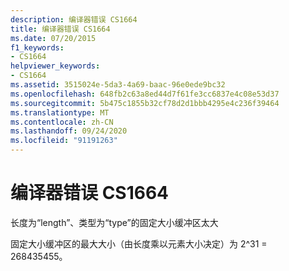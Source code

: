 ```yaml
---
description: 编译器错误 CS1664
title: 编译器错误 CS1664
ms.date: 07/20/2015
f1_keywords:
- CS1664
helpviewer_keywords:
- CS1664
ms.assetid: 3515024e-5da3-4a69-baac-96e0ede9bc32
ms.openlocfilehash: 648fb2c63a8ed44d7f61fe3cc6837e4c08e53d37
ms.sourcegitcommit: 5b475c1855b32cf78d2d1bbb4295e4c236f39464
ms.translationtype: MT
ms.contentlocale: zh-CN
ms.lasthandoff: 09/24/2020
ms.locfileid: "91191263"
---
```

# <a name="compiler-error-cs1664"></a>编译器错误 CS1664

长度为“length”、类型为“type”的固定大小缓冲区太大  
  
 固定大小缓冲区的最大大小（由长度乘以元素大小决定）为 2^31 = 268435455。
